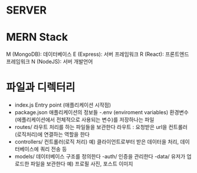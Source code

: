 # SERVER

# MERN Stack
M (MongoDB): 데이터베이스
E (Express): 서버 프레임워크
R (React): 프론트엔드 프레임워크
N (NodeJS): 서버 개발언어

# 파일과 디렉터리
- index.js
Entry point (애플리케이션 시작점)
- package.json
애플리케이션의 정보들
-.env (enviroment variables)
환경변수(에플리케이션에서 전체적으로 사용되는 변수)를 저장하나는 파일
- routes/
라우트 처리를 하는 파일들을 보관한다
라우트 : 요청받은 url을 컨트롤러(로직처리)에 연결하는 역할을 한다
- controllers/
컨트롤러(로직 처리) 
예) 클라이언트로부터 받은 데이터을 처리, 데이터베이스에 쿼리 전송 등
- models/
데이터베이스 구조를 정의한다
-auth/
인증을 관리한다
-data/
유저가 업로드한 파일을 보관한다 예) 프로필 사진, 포스트 이미지